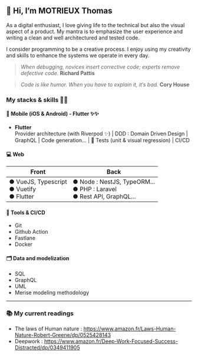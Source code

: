 ## 👋 Hi, I’m MOTRIEUX Thomas
As a digital enthusiast, I love giving life to the technical but also the visual aspect of a product.
My mantra is to emphasize the user experience and writing a clean and well architectured and tested code.

I consider programming to be a creative process. I enjoy using my creativity and skills to enhance the systems we operate in every day.

> _When debugging, novices insert corrective code; experts remove defective code._ **Richard Pattis**

> _Code is like humor. When you have to explain it, it’s bad._ **Cory House**

### My stacks & skills 👨‍💻

#### 📱 Mobile (iOS & Android) - Flutter ✨✨

- **Flutter** <br>
Provider architecture (with Riverpod ✨) | DDD : Domain Driven Design | GraphQL | Code generation... | 🧪 Tests (unit & visual regression) | CI/CD

#### 💻 Web
| **Front** | **Back** |
|-----------|----------|
| ● VueJS, Typescript <br> ● Vuetify <br> ● Flutter | ● Node : NestJS, TypeORM... <br> ● PHP : Laravel <br> ● Rest API, GraphQL... |

#### 🚀 Tools & CI/CD 

- Git
- Github Action
- Fastlane
- Docker

#### 🗂️ Data and modelization

- SQL
- GraphQL
- UML
- Merise modeling methodology

---

### 📚 My current readings 
- The laws of Human nature : https://www.amazon.fr/Laws-Human-Nature-Robert-Greene/dp/0525428143
- Deepwork : https://www.amazon.fr/Deep-Work-Focused-Success-Distracted/dp/0349411905
